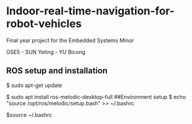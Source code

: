 # Indoor-real-time-navigation-for-robot-vehicles
Final year project for the Embedded Systems Minor

GSE5 - SUN Yeting - YU Bicong
## ROS setup and installation
$ sudo apt-get update

$ sudo apt install ros-melodic-desktop-full
##Environment setup
$ echo "source /opt/ros/melodic/setup.bash" >> ~/.bashrc

$source ~/.bashrc
